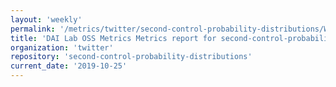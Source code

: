 ```yaml
---
layout: 'weekly'
permalink: '/metrics/twitter/second-control-probability-distributions/WEEKLY-REPORT-2019-10-25'
title: 'DAI Lab OSS Metrics Metrics report for second-control-probability-distributions | WEEKLY-REPORT-2019-10-25'
organization: 'twitter'
repository: 'second-control-probability-distributions'
current_date: '2019-10-25'
---
```

